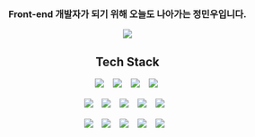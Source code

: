 <meta name="viewport" content="width=device-width, initial-scale=1">
<link rel="stylesheet" href="github-markdown.css">
<h3 style="text-align: center"> Front-end 개발자가 되기 위해 오늘도 나아가는  정민우입니다.</h3>

<div class="gitStatDiv">
  <p align="center">
    <img align="center"  src ="https://github-readme-stats.vercel.app/api?username=DevMinwoo-Jung&show_icons=true&theme=synthwave">
  </p>
</div>

<div class="techDiv">
  <h2 align="center">Tech Stack</h2>
  <div align="center">
  <img src="https://img.shields.io/badge/javascript-F7DF1E?style=for-the-badge&logo=javascript&logoColor=FFFFFF"></img>&nbsp; &nbsp;
  <img src="https://img.shields.io/badge/Typescript-3178C6?style=for-the-badge&logo=typescript&logoColor=FFFFFF"></img>&nbsp; &nbsp;
  <img src="https://img.shields.io/badge/Reacct-61DAFB?style=for-the-badge&logo=react&logoColor=FFFFFF"></img>&nbsp; &nbsp; 
  <img src="https://img.shields.io/badge/reacct router-CA4245?style=for-the-badge&logo=react-router&logoColor=FFFFFF"></img>&nbsp; 
  </div>
  <br/>
  <div align="center">  
  <img src="https://img.shields.io/badge/next.js-000000?style=for-the-badge&logo=next.js&logoColor=FFFFFF"></img>&nbsp; &nbsp;  
  <img src="https://img.shields.io/badge/Redux-764ABC?style=for-the-badge&logo=redux&logoColor=FFFFFF"></img>&nbsp; &nbsp;
  <img src="https://img.shields.io/badge/Redux―Saga-999999?style=for-the-badge&logo=redux-saga&logoColor=FFFFFF"></img>&nbsp; &nbsp;
  <img src="https://img.shields.io/badge/express-000000?style=for-the-badge&logo=express&logoColor=FFFFFF"></img>&nbsp; &nbsp;
  <img src="https://img.shields.io/badge/Sequelize-52B0E7?style=for-the-badge&logo=Sequelize&logoColor=FFFFFF"></img>&nbsp; &nbsp;
  </div>
  <br/>
  <div align="center">
  <img src="https://img.shields.io/badge/styled―components-DB7093?style=for-the-badge&logo=Styled-components&logoColor=FFFFFF"></img>&nbsp; &nbsp;  
  <img src="https://img.shields.io/badge/node.js-339933?style=for-the-badge&logo=node.js&logoColor=FFFFFF"></img>&nbsp; &nbsp;  
  <img src="https://img.shields.io/badge/github-181717?style=for-the-badge&logo=github&logoColor=FFFFFF"></img>&nbsp; &nbsp; 
  <img src="https://img.shields.io/badge/mysql-4479A1?style=for-the-badge&logo=mysql&logoColor=FFFFFF"></img>&nbsp; &nbsp;   
  <img src="https://img.shields.io/badge/aws-232F3E?style=for-the-badge&logo=amazon-aws&logoColor=FFFFFF"></img>&nbsp; &nbsp;   
  </div>
</div>

